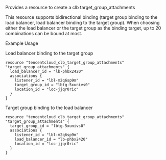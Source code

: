Provides a resource to create a clb target_group_attachments

This resource supports bidirectional binding (target group binding to the load balancer, load balancer binding to the target group). When choosing either the load balancer or the target group as the binding target, up to 20 combinations can be bound at most.

Example Usage

Load balancer binding to the target group

```hcl
resource "tencentcloud_clb_target_group_attachments" "target_group_attachments" {
  load_balancer_id = "lb-phbx2420"
  associations {
    listener_id = "lbl-m2q6sp9m"
    target_group_id = "lbtg-5xunivs0"
    location_id = "loc-jjqr0ric"
  }
}

```
Target group binding to the load balancer
```hcl
resource "tencentcloud_clb_target_group_attachments" "target_group_attachments" {
  target_group_id = "lbtg-5xunivs0"
  associations { 
    listener_id = "lbl-m2q6sp9m"
    load_balancer_id = "lb-phbx2420"
    location_id = "loc-jjqr0ric"
  }
}

```
